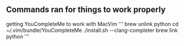 ## Commands ran for things to work properly


getting YouCompleteMe to work with MacVim
'''
brew unlink python
cd ~/.vim/bundle/YouCompleteMe
./install.sh --clang-completer
brew link python
'''
